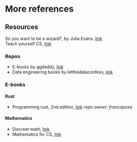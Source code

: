 # More references

## Resources

So you want to be a wizard?, by Julia Evans. [link](https://jvns.ca/wizard-zine.pdf) </br>
Teach yourself CS, [link](https://teachyourselfcs.com/)

### Repos

- E-books by ggdaddy, [link](https://github.com/gg-daddy/ebooks)
- Data engineering books by letthedataconfess, [link](https://github.com/letthedataconfess/Data-Engineering-Books)

### E-books

#### Rust

- Programming rust, 2nd edition, [link](https://github.com/francoposa/programming-rust) *repo owner: francoposa*

#### Mathematics

- Discreet math, [link](https://cims.nyu.edu/~regev/teaching/discrete_math_fall_2005/dmbook.pdf)
- Mathematics for CS, [link](https://courses.csail.mit.edu/6.042/spring17/mcs.pdf)
